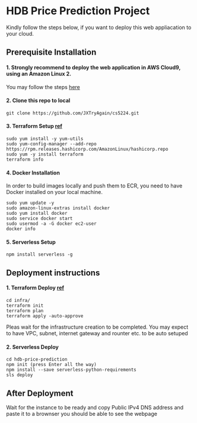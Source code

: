 # HDB Price Prediction Project
  Kindly follow the steps below, if you want to deploy this web appliacation to your cloud. 

## Prerequisite Installation
  #### 1. Strongly recommend to deploy the web application in **AWS Cloud9**, using an **Amazon Linux 2**. 
  You may follow the steps [here](https://docs.aws.amazon.com/cloud9/latest/user-guide/setup-express.html)
  #### 2. Clone this repo to local
  ```
  git clone https://github.com/JXTryAgain/cs5224.git
  ```
  #### 3. Terraform Setup [ref](https://learn.hashicorp.com/tutorials/terraform/install-cli)
  ```
  sudo yum install -y yum-utils
  sudo yum-config-manager --add-repo https://rpm.releases.hashicorp.com/AmazonLinux/hashicorp.repo
  sudo yum -y install terraform
  terraform info
  ```
  #### 4. Docker Installation
  In order to build images locally and push them to ECR, you need to have Docker installed on your local machine.
  ```
  sudo yum update -y
  sudo amazon-linux-extras install docker
  sudo yum install docker
  sudo service docker start
  sudo usermod -a -G docker ec2-user
  docker info
  ```
  #### 5. Serverless Setup
  ```
  npm install serverless -g
  ```
 ## Deployment instructions
  #### 1. Terraform Deploy [ref](https://www.terraform.io/docs/cli/run/index.html)
  ```
  cd infra/
  terraform init
  terraform plan
  terraform apply -auto-approve
  ```
  Pleas wait for the infrastructure creation to be completed. You may expect to have VPC, subnet, internet gateway and rounter etc. to be auto setuped
  #### 2. Serverless Deploy
  ```
  cd hdb-price-prediction
  npm init (press Enter all the way)
  npm install --save serverless-python-requirements
  sls deploy
  ```
 ## After Deployment 
 Wait for the instance to be ready and copy Public IPv4 DNS address and paste it to a brownser
 you should be able to see the webpage
